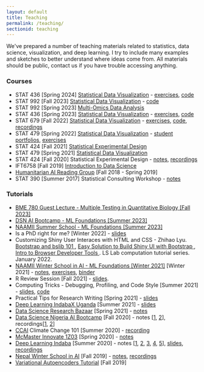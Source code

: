 ```yaml
---
layout: default
title: Teaching
permalink: /teaching/
sectionid: teaching
---
```


We've prepared a number of teaching materials related to statistics, data
science, visualization, and deep learning. I try to include many examples and
sketches to better understand where ideas come from. All materials should be
public, contact us if you have trouble accessing anything.

### Courses

* STAT 436 [Spring 2024] [Statistical Data Visualization](https://krisrs1128.github.io/stat436_s24) - [exercises](https://github.com/krisrs1128/stat436_s24/blob/main/exercises/exercises.pdf), [code](https://github.com/krisrs1128/stat436_s24)
* STAT 992 [Fall 2023] [Statistical Data Visualization](https://krisrs1128.github.io/stat992_f23/website/docs) - [code](https://github.com/krisrs1128/stat992_f23)
* STAT 992 [Spring 2023] [Multi-Omics Data Analysis](https://krisrs1128.github.io/stat992_s23/)
* STAT 436 [Spring 2023] [Statistical Data Visualization](https://krisrs1128.github.io/stat436_s23/) - [exercises](https://github.com/krisrs1128/stat436_s23/blob/main/activities/exercises.pdf), [code](https://github.com/krisrs1128/stat436_s23)
* STAT 679 [Fall 2022] [Statistical Data Visualization](https://krisrs1128.github.io/stat679_notes/) - [exercises](https://github.com/krisrs1128/stat679_code/raw/main/exercises/exercises.pdf), [code](https://github.com/krisrs1128/stat679_code), [recordings](https://www.youtube.com/playlist?list=PLhax_7Mawcfk1GEl_vOg7cE_vtRTsqMWw)
* STAT 479 [Spring 2022] [Statistical Data Visualization](https://github.com/krisrs1128/stat479_s22/) - [student portfolios](https://krisrs1128.github.io/portfolio_site_s22/), [exercises](https://github.com/krisrs1128/stat479_s22/blob/main/exercises/exercises.pdf)
* STAT 424 [Fall 2021] [Statistical Experimental Design](https://krisrs1128.github.io/stat424_f21/)
* STAT 479 [Spring 2021] [Statistical Data Visualization](https://krisrs1128.github.io/stat479/)
* STAT 424 [Fall 2020] Statistical Experimental Design - [notes](https://drive.google.com/drive/folders/1rnJlAXs57WyMcTzwQ5HNT_eCecEI3gQh), [recordings](https://mediaspace.wisc.edu/channel/STAT+424+Fall+2020/180027062)
* IFT6758 [Fall 2019] [Introduction to Data Science](https://ift6758.github.io)
* [Humanitarian AI Reading Group](https://github.com/krisrs1128/Humanitarian-AI) [Fall 2018 - Spring 2019]
* STAT 390 [Summer 2017] Statistical Consulting Workshop - [notes](https://www.overleaf.com/read/fcgtqxvdrcsj/)

### Tutorials

* [BME 780 Guest Lecture - Multiple Testing in Quantitative Biology [Fall 2023]](https://krisrs1128.github.io/talks/2023/20231010/20231010.html#1)
* [DSN AI Bootcamp - ML Foundations [Summer 2023]](http://krisrs1128.github.io/dsn_foundations_2023)
* [NAAMII Summer School - ML Foundations [Summer 2023]](http://krisrs1128.github.io/naamii_summer_2023)
* Is a PhD right for me? [Winter 2022] - [slides](https://drive.google.com/file/d/1kq0xJ3XS98igzxFcJOTFUEz2DtoRByCg/view?usp=sharing)
* Customizing Shiny User Interaces with HTML and CSS - Zhihao Lyu. [Bootstrap and bslib 101
](https://www.youtube.com/watch?v=YJCgUe5SS9M), [Easy Solution to Build Shiny UI with Bootstrap
](https://www.youtube.com/watch?v=w-TnXXt9d2k), [Intro to Browser Developer Tools
](https://www.youtube.com/watch?v=zPpYGc8qs_I). LS Lab computation tutorial series. January 2022.
* [NAAMII Winter School in AI - ML Foundations [Winter 2021]](https://nepalschool.naamii.com.np/) [Winter 2021] - [notes](https://krisrs1128.github.io/winter_school_2021/index.html), [exercises](https://docs.google.com/document/d/1xeP6FNdPo4D-zGgD0pSH2x-Szp5xH-HkYTvQCHoa4FA/edit#heading=h.isgbkg2nlxu2), [binder](https://mybinder.org/v2/gh/krisrs1128/winter_school_code/HEAD?urlpath=rstudio)
* R Review Session [Fall 2021] - [slides](https://drive.google.com/file/d/1bM6QDrb2VDPZDjSmxYYIkJ_CiYadQ7oj/view?usp=sharing).
* Computing Tricks - Debugging, Profiling, and Code Style [Summer 2021] - [slides](https://drive.google.com/file/d/1H7vR29-DMG2G0YUYd9XBM-PejkPYfFC1/view?usp=sharing), [code](https://drive.google.com/file/d/1cYq4wMz_0VQrarWPKZcMH5FnybkVEEid/view?usp=sharing)
* Practical Tips for Research Writing [Spring 2021] - [slides](https://drive.google.com/file/d/1sVn7wE8MOGBnCbJYd5vlNY9VTQsVJ7G0/view?usp=sharing)
* [Deep Learning IndabaX Uganda](https://indabaxug.github.io/) [Summer 2021] - [slides](https://drive.google.com/file/d/1eHkyZLV57gNTPvblPch1eteSbWTNF5h5/view?usp=sharing)
* [Data Science Research Bazaar](https://datascience.wisc.edu/data-science-research-bazaar/) [Spring 2021] - [notes](https://krisrs1128.github.io/mapping-vis/)
* [Data Science Nigeria AI Bootcamp](https://www.datasciencenigeria.org/2020-bootcamp/) [Fall 2020] - notes [[1](https://drive.google.com/file/d/1nNHNxYnYz06lS8y69Kq70nEd6bvJxFXh/edit), [2](https://github.com/krisrs1128/dsn)], recordings[[1](https://www.youtube.com/watch?v=EefWzpRkIVM), [2](https://www.youtube.com/watch?v=7_8DUN-6tpI&t=94s)]
* [CCAI](https://climatechange.ai/) Climate Change 101 [Summer 2020] - [recording](https://www.youtube.com/watch?v=KB4vUk1-yNQ)
* [McMaster Innovate 1Z03](https://matthewleejordan.com/projects/1_innovate/) [Spring 2020] - [notes](https://docs.google.com/presentation/d/1JWV8_VXYzCzipr6EJZdcdaPY5pz2Cp4F/edit)
* [Deep Learning Indaba](http://www.deeplearningindaba.com/) [Summer 2020] - notes [[1](http://krisrs1128.github.io/info-uncertainty//posts/attention-1), [2](http://krisrs1128.github.io/info-uncertainty//posts/attention-2), [3](http://krisrs1128.github.io/info-uncertainty//posts/attention-3), [4](http://krisrs1128.github.io/info-uncertainty//posts/attention-4), [5](http://krisrs1128.github.io/info-uncertainty//posts/attention-5)], [slides](https://observablehq.com/@krisrs1128/untitled/4), [recordings](https://www.youtube.com/watch?v=9mWYFZwNpis)
* [Nepal Winter School in AI](https://www.naamii.org.np/) [Fall 2019] - [notes](http://krisrs1128.github.io/info-uncertainty/posts/nepal-school-notes), [recordings](https://www.naamii.org.np/first-nepal-winter-school-in-ai-lecture-videos-and-slides/)
* [Variational Autoencoders Tutorial](http://krisrs1128.github.io/info-uncertainty//images/vae_notes.pdf) [Fall 2019]
